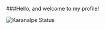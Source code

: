 ###Hello, and welcome to my profile!

![Karanalpe Status](https://github-readme-stats.vercel.app/api?username=karanalpe&show_icons=true)
